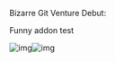 Bizarre Git Venture Debut:

Funny addon test

![img](https://media.forgecdn.net/attachments/1068/332/newtutorial.png)![img](https://media.forgecdn.net/attachments/1068/333/redotutorial.png)



 